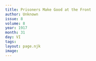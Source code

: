 ```yaml
---
title: Prisoners Make Good at the Front
author: Unknown
issue: 8
volume: 8
year: 1917
month: 31
day: VI
tags:
layout: page.njk
image:
---
```


